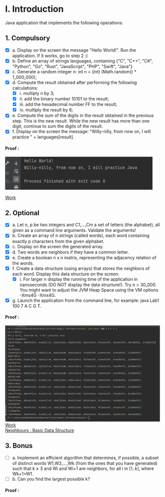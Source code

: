 # I. Introduction

Java application that implements the following operations:

## 1. Compulsory


- [x] a. Display on the screen the message "Hello World!". Run the application. If it works, go to step 2 :)
- [x] b. Define an array of strings languages, containing {"C", "C++", "C#", "Python", "Go", "Rust", "JavaScript", "PHP", "Swift", "Java"}
- [x] c. Generate a random integer n: int n = (int) (Math.random() * 1_000_000);
- [x] d. Compute the result obtained after performing the following calculations:
  - [x] i. multiply n by 3;
  - [x] ii. add the binary number 10101 to the result;
  - [x] iii. add the hexadecimal number FF to the result;
  - [x] iv. multiply the result by 6;
- [x] e. Compute the sum of the digits in the result obtained in the previous step. This is the new result. While the new result has more than one digit, continue to sum the digits of the result.
- [x] f. Display on the screen the message: "Willy-nilly, from now on, I will practice " + languages[result].

#### Proof :

![Introduction](res/I1.png)

[Work](src/Introduction/Compulsory.java)

## 2. Optional

- [x] a. Let n, p be two integers and C1,...,Cm a set of letters (the alphabet), all given as a command line arguments. Validate the arguments!
- [x] b. Create an array of n strings (called words), each word containing exactly p characters from the given alphabet.
- [x] c. Display on the screen the generated array.
- [x] d. Two words are neighbors if they have a common letter.
- [x] e. Create a boolean n x n matrix, representing the adjacency relation of the words.
- [x] f. Create a data structure (using arrays) that stores the neighbors of each word. Display this data structure on the screen.
    - [x] i. For larger n display the running time of the application in nanoseconds (DO NOT display the data structure!). Try n > 30_000. You might want to adjust the JVM Heap Space using the VM options -Xms4G -Xmx4G.
- [x] g. Launch the application from the command line, for example: java Lab1 100 7 A C G T.

#### Proof :
![Optional](res/I1.b.png)
<br>
[Work](src/Introduction/Optional.java)
<br>
[Neighbours : Basic Data Structure](src/Introduction/Neighbours.java)

## 3. Bonus


- [ ] a. Implement an efficient algorithm that determines, if possible, a subset of distinct words W1,W2,...,Wk (from the ones that you have generated) such that k ≥ 3 and Wi and Wi+1 are neighbors, for all i in [1..k], where Wk+1=W1.
- [ ] b. Can you find the largest possible k?

#### Proof :
